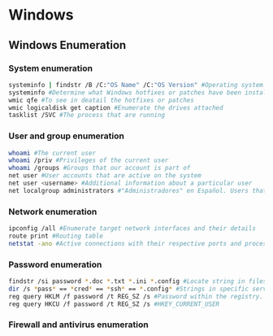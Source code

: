 # Windows

## Windows Enumeration

### System enumeration

```bash
systeminfo | findstr /B /C:"OS Name" /C:"OS Version" #Operating system's name versions and architecture
systeminfo #Determine what Windows hotfixes or patches have been installed
wmic qfe #To see in deatail the hotfixes or patches
wmic logicaldisk get caption #Enumerate the drives attached
tasklist /SVC #The process that are running
```

### User and group enumeration

```bash
whoami #The current user
whoami /priv #Privileges of the current user
whoami /groups #Groups that our account is part of
net user #User accounts that are active on the system
net user <username> #Additional information about a particular user
net localgroup administrators #"Administradores" en Español. Users that are part of the administrative group 
```

### Network enumeration

```bash
ipconfig /all #Enumerate target network interfaces and their details
route print #Routing table
netstat -ano #Active connections with their respective ports and process IDs
```

### Password enumeration

```bash
findstr /si password *.doc *.txt *.ini *.config #Locate string in files
dir /s *pass* == *cred* == *ssh* == *.config* #Strings in specific services
reg query HKLM /f password /t REG_SZ /s #Password within the registry. HKEY_LOCAL_MACHINE in this example
reg query HKCU /f password /t REG_SZ /s #HKEY_CURRENT_USER
```

### Firewall and antivirus enumeration

